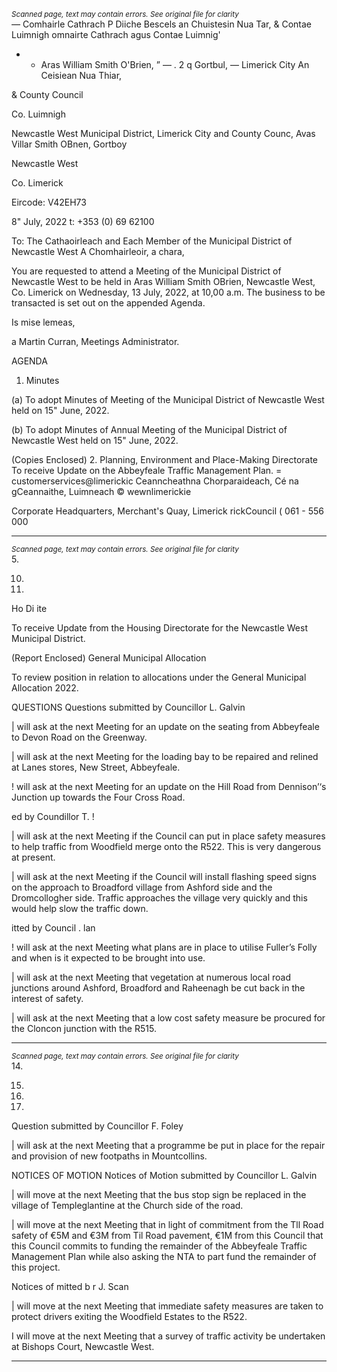 *<small>Scanned page, text may contain errors. See original file for clarity</small>*  
_—_ Comhairle Cathrach P Diiche Bescels an Chuistesin Nua Tar,
& Contae Luimnigh omnairte Cathrach agus Contae Luimnig'
- - Aras William Smith O'Brien,
” — . 2 q Gortbul,
— Limerick City An Ceisiean Nua Thiar,

& County Council

Co. Luimnigh

Newcastle West Municipal District,
Limerick City and County Counc,
Avas Villar Smith OBnen,
Gortboy

Newcastle West

Co. Limerick

Eircode: V42EH73

8" July, 2022 t: +353 (0) 69 62100

To: The Cathaoirleach and Each Member of the Municipal District of Newcastle West
A Chomhairleoir, a chara,

You are requested to attend a Meeting of the Municipal District of Newcastle West to be held
in Aras William Smith OBrien, Newcastle West, Co. Limerick on Wednesday, 13 July, 2022,
at 10,00 a.m. The business to be transacted is set out on the appended Agenda.

Is mise lemeas,

a
Martin Curran,
Meetings Administrator.

AGENDA
1. Minutes

(a) To adopt Minutes of Meeting of the Municipal District of Newcastle West held on
15" June, 2022.

(b) To adopt Minutes of Annual Meeting of the Municipal District of Newcastle West
held on 15" June, 2022.

(Copies Enclosed)
2. Planning, Environment and Place-Making Directorate
To receive Update on the Abbeyfeale Traffic Management Plan.
= customerservices@limerickic
Ceanncheathna Chorparaideach, Cé na gCeannaithe, Luimneach © wewnlimerickie

Corporate Headquarters, Merchant's Quay, Limerick rickCouncil
( 061 - 556 000

---
*<small>Scanned page, text may contain errors. See original file for clarity</small>*  
5.

10.

11.

Ho Di ite

To receive Update from the Housing Directorate for the Newcastle West Municipal
District.

(Report Enclosed)
General Municipal Allocation

To review position in relation to allocations under the General Municipal Allocation
2022.

QUESTIONS
Questions submitted by Councillor L. Galvin

| will ask at the next Meeting for an update on the seating from Abbeyfeale to Devon
Road on the Greenway.

| will ask at the next Meeting for the loading bay to be repaired and relined at Lanes
stores, New Street, Abbeyfeale.

! will ask at the next Meeting for an update on the Hill Road from Dennison’‘s
Junction up towards the Four Cross Road.

ed by Coundillor T. !

| will ask at the next Meeting if the Council can put in place safety measures to help
traffic from Woodfield merge onto the R522. This is very dangerous at present.

| will ask at the next Meeting if the Council will install flashing speed signs on the
approach to Broadford village from Ashford side and the Dromcollogher side. Traffic
approaches the village very quickly and this would help slow the traffic down.

itted by Council . lan

! will ask at the next Meeting what plans are in place to utilise Fuller’s Folly and when
is it expected to be brought into use.

| will ask at the next Meeting that vegetation at numerous local road junctions
around Ashford, Broadford and Raheenagh be cut back in the interest of safety.

| will ask at the next Meeting that a low cost safety measure be procured for the
Cloncon junction with the R515.

---
*<small>Scanned page, text may contain errors. See original file for clarity</small>*  
14.

15.

16.

17.

Question submitted by Councillor F. Foley

| will ask at the next Meeting that a programme be put in place for the repair and
provision of new footpaths in Mountcollins.

NOTICES OF MOTION
Notices of Motion submitted by Councillor L. Galvin

| will move at the next Meeting that the bus stop sign be replaced in the village of
Templeglantine at the Church side of the road.

| will move at the next Meeting that in light of commitment from the Tll Road safety
of €5M and €3M from Til Road pavement, €1M from this Council that this Council
commits to funding the remainder of the Abbeyfeale Traffic Management Plan while
also asking the NTA to part fund the remainder of this project.

Notices of mitted b r J. Scan

| will move at the next Meeting that immediate safety measures are taken to protect
drivers exiting the Woodfield Estates to the R522.

I will move at the next Meeting that a survey of traffic activity be undertaken at
Bishops Court, Newcastle West.

---
